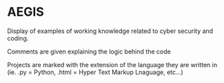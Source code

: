 # AEGIS

Display of examples of working knowledge related to cyber security and coding.

Comments are given explaining the logic behind the code

Projects are marked with the extension of the language they are written in (ie. .py = Python, .html = Hyper Text Markup Lnaguage, etc...)
